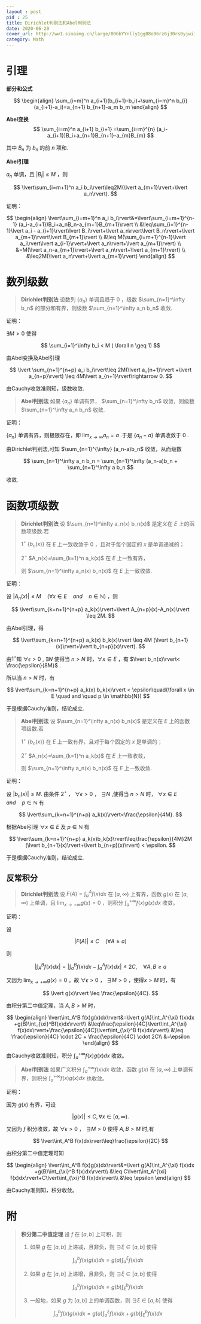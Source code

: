 ```yaml
---
layout : post
pid : 25
title: Dirichlet判别法和Abel判别法
date: 2020-06-20 
cover_url: http://ww1.sinaimg.cn/large/006bYYnlly1gg08o96rz6j30rs0yjwii.jpg
category: Math
---
```


# 引理

**部分和公式**

$$
\begin{align}
\sum_{i=m}^n a_{i+1}(b_{i+1}-b_i)+\sum_{i=m}^n b_{i}(a_{i+1}-a_i)=a_{n+1} b_{n+1}-a_m b_m
\end{align}
$$

**Abel变换**
$$
\sum_{i=m}^n a_{i+1} b_{i+1} =\sum_{i=m}^{n} (a_i-a_{i+1})B_i+a_{n+1}B_{n+1}-a_{m}B_{m}
$$

其中 $B_n$ 为 $b_n$ 的前 $n$ 项和.

**Abel引理**

$a_n$ 单调，且 $\lvert B_i\rvert\leq M$ ，则

$$
\lvert\sum_{i=m+1}^n a_i b_i\rvert\leq2M(\lvert a_{m+1}\rvert+\lvert a_n\rvert).
$$

证明：

$$
\begin{align}
\lvert\sum_{i=m+1}^n a_i b_i\rvert&=\lvert\sum_{i=m+1}^{n-1} (a_i-a_{i+1})B_i+a_nB_n-a_{m+1}B_{m+1}\rvert \\
&\leq\sum_{i=1}^{n-1}\lvert a_i - a_{i+1}\rvert\lvert B_i\rvert+\lvert a_n\rvert\lvert B_n\rvert+\lvert a_{m+1}\rvert\lvert B_{m+1}\rvert \\
&\leq M(\sum_{i=m+1}^{n-1}\lvert a_i\rvert\lvert a_{i-1}\rvert+\lvert a_n\rvert+\lvert a_{m+1}\rvert) \\
&=M(\lvert a_n-a_{m+1}\rvert+\lvert a_n\rvert+\lvert a_{m+1}\rvert) \\
&\leq2M(\lvert a_n\rvert+\lvert a_{m+1}\rvert)
\end{align}
$$

# 数列级数

> **Dirichlet判别法** 设数列 $\{a_n\}$ 单调且趋于 $0$ ，级数 $\sum_{n=1}^\infty b_n$ 的部分和有界，则级数 $\sum_{n=1}^\infty a_n b_n$ 收敛.

证明：

$\exists M>0$ 使得

$$
\sum_{i=1}^\infty b_i < M ( \forall n \geq 1)
$$

由Abel变换及Abel引理

$$
\lvert \sum_{n+1}^{n+p} a_i b_i\rvert\leq 2M(\lvert a_{n+1}\rvert +\lvert a_{n+p}\rvert) \leq 4M\lvert a_{n+1}\rvert\rightarrow 0.
$$

由Cauchy收敛准则知，级数收敛.

> **Abel判别法** 如果  $\{a_n\}$  单调有界， $\sum_{n=1}^\infty b_n$ 收敛，则级数 $\sum_{n=1}^\infty a_n b_n$ 收敛.

证明：

 $\{a_n\}$  单调有界，则极限存在，即 $\lim_{x\to \infty} a_n =a$ .于是 $\{a_n-a\}$ 单调收敛于 $0$ .

由Dirichlet判别法,可知 $\sum_{n=1}^{\infty} (a_n-a)b_n$ 收敛，从而级数

$$
\sum_{n=1}^\infty a_n b_n = \sum_{n=1}^\infty (a_n-a)b_n + \sum_{n=1}^\infty a b_n
$$

收敛.

# 函数项级数

> **Dirichlet判别法** 设 $\sum_{n=1}^\infty a_n(x) b_n(x)$ 是定义在 $E$ 上的函数项级数.若
> 
> $1^\circ$ $\{b_n(x)\}$ 在 $E$ 上一致收敛于 $0$ ，且对于每个固定的 $x$ 是单调递减的；
> 
> $2^\circ$  $A_n(x)=\sum_{k=1}^n a_k(x)$ 在 $E$ 上一致有界，
> 
> 则 $\sum_{n=1}^\infty a_n(x) b_n(x)$ 在 $E$ 上一致收敛.

证明：

设 $\lvert A_n(x)\rvert\leq M \quad (\forall x\in E\quad and\quad n\in\mathbb{N})$ ，则

$$
\lvert\sum_{k=n+1}^{n+p} a_k(x)\rvert=\lvert A_{n+p}(x)-A_n(x)\rvert \leq 2M.
$$

由Abel引理，得 

$$
\lvert\sum_{k=n+1}^{n+p} a_k(x) b_k(x)\rvert \leq 4M (\lvert b_{n+1}(x)\rvert+\lvert b_{n+p}(x)\rvert).
$$

由$1^\circ$知 $\forall  \epsilon > 0$  ,  $\exists N$ 使得当 $n>N$ 时，$\forall x \in E$ ，有 $\lvert b_n(x)\rvert< \frac{\epsilon}{8M}$ .

所以当 $n>N$ 时，有

$$
\lvert\sum_{k=n+1}^{n+p} a_k(x) b_k(x)\rvert < \epsilon\quad(\forall x \in E \quad and \quad p \in \mathbb{N})
$$

于是根据Cauchy准则，结论成立.


> **Abel判别法** 设 $\sum_{n=1}^\infty a_n(x) b_n(x)$ 是定义在 $E$ 上的函数项级数.若
>
> $1^\circ$ $\{b_n(x)\}$ 在 $E$ 上一致有界，且对于每个固定的 $x$ 是单调的；
>
> $2^\circ$ $A_n(x)=\sum_{k=1}^n a_k(x)$ 在 $E$ 上一致收敛，
>
> 则 $\sum_{n=1}^\infty a_n(x) b_n(x)$ 在 $E$ 上一致收敛.

证明：

设 $\lvert b_n(x)\rvert\leq M.$ 由条件 $2^\circ$ ， $\forall\epsilon > 0$ ， $\exists N$ ,使得当 $n>N$ 时， $\forall x\in E\quad and \quad p\in\mathbb{N}$ 有

$$
\lvert\sum_{k=n+1}^{n+p} a_k(x)\rvert<\frac{\epsilon}{4M}.
$$

根据Abel引理 $\forall x \in E$ 及 $p \in \mathbb{N}$ 有

$$
\lvert\sum_{k=n+1}^{n+p} a_k(x)b_k(x)\rvert\leq\frac{\epsilon}{4M}2M (\lvert b_{n+1}(x)\rvert+\lvert b_{n+p}(x)\rvert) < \epsilon.
$$

于是根据Cauchy准则，结论成立.

## 反常积分



> **Dirichlet判别法** 设 $F(A)=\int_a^A f(x)dx$ 在 $[a,\infty)$ 上有界，函数 $g(x)$ 在 $[a,\infty)$ 上单调，且 $\lim_{x \to + \infty} g(x) =0$ ，则积分 $\int_a^{+ \infty} f(x)g(x)dx$ 收敛。

证明：

设

$$
\lvert F(A)\rvert\leq C\quad(\forall A \geq a)
$$

则

$$
\lvert\int_A^B f(x)dx\rvert=\lvert\int_a^B f(x)dx-\int_a^A f(x)dx\rvert\leq 2C ,\quad\forall A,B \geq a
$$

又因为 $\lim_{x \to + \infty} g(x) =0$ 。故 $\forall \epsilon >0$ ， $\exists M>0$ ，使得$x>M$ 时，有 

$$
\lvert g(x)\rvert \leq \frac{\epsilon}{4C}.
$$

由积分第二中值定理，当 $A,B>M$ 时， 

$$
\begin{align}
\lvert\int_A^B f(x)g(x)dx\rvert&=\lvert g(A)\int_A^{\xi} f(x)dx +g(B)\int_{\xi}^Bf(x)dx\rvert\\
&\leq\frac{\epsilon}{4C}\lvert\int_A^{\xi} f(x)dx\rvert+\frac{\epsilon}{4C}\lvert\int_{\xi}^B f(x)dx\rvert\\
&\leq \frac{\epsilon}{4C} \cdot 2C + \frac{\epsilon}{4C} \cdot 2C\\
&=\epsilon
\end{align}
$$

由Cauchy收敛准则知，积分 $\int_a^{+ \infty} f(x)g(x)dx$ 收敛。



> **Abel判别法** 如果广义积分 $\int_a^{+ \infty} f(x)dx$ 收敛，函数 $g(x)$ 在 $[a,\infty)$ 上单调有界，则积分 $\int_a^{+ \infty} f(x)g(x)dx$ 也收敛。

证明：

因为 $g(x)$ 有界，可设 

$$
\lvert g(x)\rvert\leq C , \forall x \in [a,\infty).
$$

又因为 $f$ 积分收敛，故 $\forall \epsilon >0$ ， $\exists M >0$ 使得 $A,B>M$ 时,有

$$
\lvert\int_A^B f(x)dx\rvert\leq\frac{\epsilon}{2C}
$$

由积分第二中值定理可知

$$
\begin{align}
\lvert\int_A^B f(x)g(x)dx\rvert&=\lvert g(A)\int_A^{\xi} f(x)dx +g(B)\int_{\xi}^B f(x)dx\rvert\\
&\leq C\lvert\int_A^{\xi} f(x)dx\rvert+C\lvert\int_{\xi}^B f(x)dx\rvert\\
&\leq \epsilon
\end{align}
$$

由Cauchy准则知，积分收敛。

# 附

> **积分第二中值定理** 设 $f$  在 $[a,b]$ 上可积，则
> 1. 如果 $g$ 在 $[a,b]$ 上递减，且非负，则 $\exists\xi\in[a,b]$ 使得
> 
>$$
>\int_a^b f(x)g(x)dx=g(a)\int_a^\xi f(x)dx
>$$
>
>2. 如果 $g$ 在 $[a,b]$ 上递增，且非负，则 $\exists\xi\in[a,b]$ 使得
> 
>$$
>\int_a^b f(x)g(x)dx=g(b)\int_\xi^b f(x)dx
>$$
>
>3. 一般地，如果 $g$ 为  $[a,b]$ 上的单调函数，则 $\exists\xi\in[a,b]$ 使得
>
>$$
>\int_a^b f(x)g(x)dx=g(a)\int_a^\xi f(x)dx+g(b)\int_\xi^b f(x)dx
>$$
>

